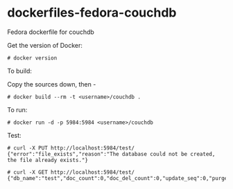 dockerfiles-fedora-couchdb
========================

Fedora dockerfile for couchdb

Get the version of Docker:

```
# docker version
```

To build:

Copy the sources down, then -

```
# docker build --rm -t <username>/couchdb .
```

To run:

```
# docker run -d -p 5984:5984 <username>/couchdb
```

Test:

```
# curl -X PUT http://localhost:5984/test/
{"error":"file_exists","reason":"The database could not be created, the file already exists."}
```

```
# curl -X GET http://localhost:5984/test/
{"db_name":"test","doc_count":0,"doc_del_count":0,"update_seq":0,"purge_seq":0,"compact_running":false,"disk_size":79,"data_size":0,"instance_start_time":"1387384723608413"}
```


